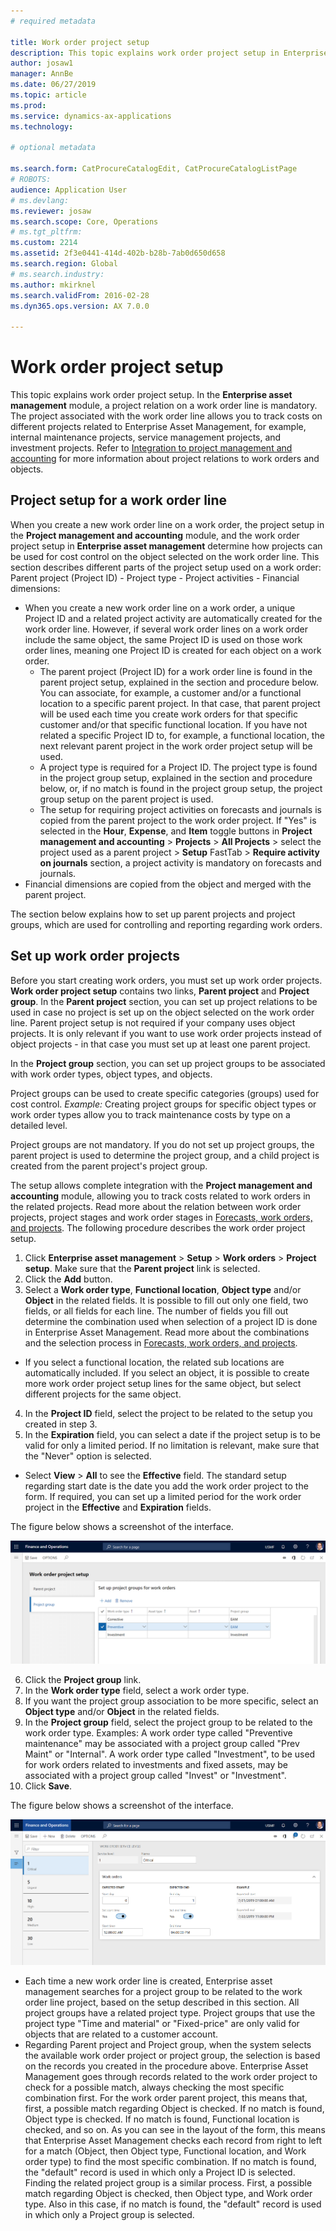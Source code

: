 ```yaml
---
# required metadata

title: Work order project setup
description: This topic explains work order project setup in Enterprise Asset Management.
author: josaw1
manager: AnnBe
ms.date: 06/27/2019
ms.topic: article
ms.prod: 
ms.service: dynamics-ax-applications
ms.technology: 

# optional metadata

ms.search.form: CatProcureCatalogEdit, CatProcureCatalogListPage
# ROBOTS: 
audience: Application User
# ms.devlang: 
ms.reviewer: josaw
ms.search.scope: Core, Operations
# ms.tgt_pltfrm: 
ms.custom: 2214
ms.assetid: 2f3e0441-414d-402b-b28b-7ab0d650d658
ms.search.region: Global
# ms.search.industry: 
ms.author: mkirknel
ms.search.validFrom: 2016-02-28
ms.dyn365.ops.version: AX 7.0.0

---
```


# Work order project setup



This topic explains work order project setup. In the **Enterprise asset management** module, a project relation on a work order line is mandatory. The project associated with the work order line allows you to track costs on different projects related to Enterprise Asset Management, for example, internal maintenance projects, service management projects, and investment projects. Refer to [Integration to project management and accounting](../integration-to-project-management-and-accounting/forecasts-work-orders-and-projects.md) for more information about project relations to work orders and objects.

## Project setup for a work order line

When you create a new work order line on a work order, the project setup in the **Project management and accounting** module, and the work order project setup in **Enterprise asset management** determine how projects can be used for cost control on the object selected on the work order line. This section describes different parts of the project setup used on a work order: Parent project (Project ID) - Project type - Project activities - Financial dimensions:

- When you create a new work order line on a work order, a unique Project ID and a related project activity are automatically created for the work order line. However, if several work order lines on a work order include the same object, the same Project ID is used on those work order lines, meaning one Project ID is created for each object on a work order.  
  - The parent project (Project ID) for a work order line is found in the parent project setup, explained in the section and procedure below. You can associate, for example, a customer and/or a functional location to a specific parent project. In that case, that parent project will be used each time you create work orders for that specific customer and/or that specific functional location. If you have not related a specific Project ID to, for example, a functional location, the next relevant parent project in the work order project setup will be used.  
  - A project type is required for a Project ID. The project type is found in the project group setup, explained in the section and procedure below, or, if no match is found in the project group setup, the project group setup on the parent project is used.  
  - The setup for requiring project activities on forecasts and journals is copied from the parent project to the work order project. If "Yes" is selected in the **Hour**, **Expense**, and **Item** toggle buttons in **Project management and accounting** > **Projects** > **All Projects** > select the project used as a parent project > **Setup** FastTab > **Require activity on journals** section, a project activity is mandatory on forecasts and journals.  
- Financial dimensions are copied from the object and merged with the parent project.

The section below explains how to set up parent projects and project groups, which are used for controlling and reporting regarding work orders.

## Set up work order projects

Before you start creating work orders, you must set up work order projects. **Work order project setup** contains two links, **Parent project** and **Project group**. In the **Parent project** section, you can set up project relations to be used in case no project is set up on the object selected on the work order line. Parent project setup is not required if your company uses object projects. It is only relevant if you want to use work order projects instead of object projects - in that case you must set up at least one parent project.

In the **Project group** section, you can set up project groups to be associated with work order types, object types, and objects.

Project groups can be used to create specific categories (groups) used for cost control. *Example:* Creating project groups for specific object types or work order types allow you to track maintenance costs by type on a detailed level.

Project groups are not mandatory. If you do not set up project groups, the parent project is used to determine the project group, and a child project is created from the parent project's project group.

The setup allows complete integration with the **Project management and accounting** module, allowing you to track costs related to work orders in the related projects. Read more about the relation between work order projects, project stages and work order stages in [Forecasts, work orders, and projects](../integration-to-project-management-and-accounting/forecasts-work-orders-and-projects.md). The following procedure describes the work order project setup.

1. Click **Enterprise asset management** > **Setup** > **Work orders** > **Project setup**. Make sure that the **Parent project** link is selected.
2. Click the **Add** button.
3. Select a **Work order type**, **Functional location**, **Object type** and/or **Object** in the related fields. It is possible to fill out only one field, two fields, or all fields for each line. The number of fields you fill out determine the combination used when selection of a project ID is done in Enterprise Asset Management. Read more about the combinations and the selection process in [Forecasts, work orders, and projects](../integration-to-project-management-and-accounting/forecasts-work-orders-and-projects.md).

- If you select a functional location, the related sub locations are automatically included. If you select an object, it is possible to create more work order project setup lines for the same object, but select different projects for the same object.   

4. In the **Project ID** field, select the project to be related to the setup you created in step 3.
5. In the **Expiration** field, you can select a date if the project setup is to be valid for only a limited period. If no limitation is relevant, make sure that the "Never" option is selected.

- Select **View** > **All** to see the **Effective** field. The standard setup regarding start date is the date you add the work order project to the form. If required, you can set up a limited period for the work order project in the **Effective** and **Expiration** fields.

The figure below shows a screenshot of the interface.

![Figure 2](media/18-setup-for-work-orders.png)

6. Click the **Project group** link.
7. In the **Work order type** field, select a work order type.
8. If you want the project group association to be more specific, select an **Object type** and/or **Object** in the related fields.
9. In the **Project group** field, select the project group to be related to the work order type. Examples: A work order type called "Preventive maintenance" may be associated with a project group called "Prev Maint" or "Internal". A work order type called "Investment", to be used for work orders related to investments and fixed assets, may be associated with a project group called "Invest" or "Investment".
10. Click **Save**.

The figure below shows a screenshot of the interface.

![Figure 3](media/19-setup-for-work-orders.png)

- Each time a new work order line is created, Enterprise asset management searches for a project group to be related to the work order line project, based on the setup described in this section. All project groups have a related project type. Project groups that use the project type "Time and material" or "Fixed-price" are only valid for objects that are related to a customer account.  
- Regarding Parent project and Project group, when the system selects the available work order project or project group, the selection is based on the records you created in the procedure above. Enterprise Asset Management goes through records related to the work order project to check for a possible match, always checking the most specific combination first. For the work order parent project, this means that, first, a possible match regarding Object is checked. If no match is found, Object type is checked. If no match is found, Functional location is checked, and so on. As you can see in the layout of the form, this means that Enterprise Asset Management checks each record from right to left for a match (Object, then Object type, Functional location, and Work order type) to find the most specific combination. If no match is found, the "default" record is used in which only a Project ID is selected. Finding the related project group is a similar process. First, a possible match regarding Object is checked, then Object type, and Work order type. Also in this case, if no match is found, the "default" record is used in which only a Project group is selected.
